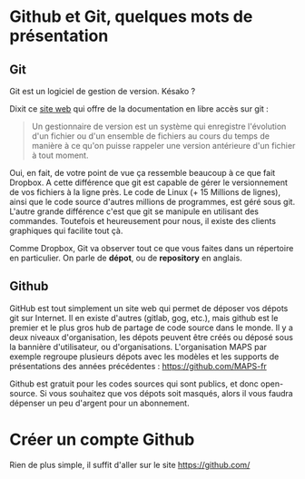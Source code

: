 
# Github et Git, quelques mots de présentation

## Git

Git est un logiciel de gestion de version. Késako ? 

Dixit ce [site web](https://git-scm.com/book/fr/v1/D%C3%A9marrage-rapide-%C3%80-propos-de-la-gestion-de-version) qui offre de la documentation en libre accès sur git : 
> Un gestionnaire de version est un système qui enregistre l'évolution d'un fichier ou d'un ensemble de fichiers au cours du temps de manière à ce qu'on puisse rappeler une version antérieure d'un fichier à tout moment. 

Oui, en fait, de votre point de vue ça ressemble beaucoup à ce que fait Dropbox. A cette différence que git est capable de gérer le versionnement de vos fichiers à la ligne près. Le code de Linux (+ 15 Millions de lignes), ainsi que le code source d'autres millions de programmes, est géré sous git. L'autre grande différence c'est que git se manipule en utilisant des commandes. Toutefois et heureusement pour nous, il existe des clients graphiques qui facilite tout çà.

Comme Dropbox, Git va observer tout ce que vous faites dans un répertoire en particulier. On parle de **dépot**, ou de **repository** en anglais.

## Github

GitHub est tout simplement un site web qui permet de déposer vos dépots git sur Internet. Il en existe d'autres (gitlab, gog, etc.), mais github est le premier et le plus gros hub de partage de code source dans le monde. Il y a deux niveaux d'organisation, les dépots peuvent être créés ou déposé sous la bannière d'utilisateur, ou d'organisations. L'organisation MAPS par exemple regroupe plusieurs dépots avec les modèles et les supports de présentations des années précédentes : https://github.com/MAPS-fr



Github est gratuit pour les codes sources qui sont publics, et donc open-source. Si vous souhaitez que vos dépots soit masqués, alors il vous faudra dépenser un peu d'argent pour un abonnement.




# Créer un compte Github

Rien de plus simple, il suffit d'aller sur le site https://github.com/






